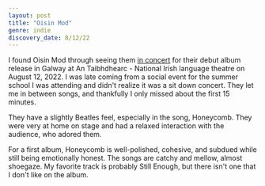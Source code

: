 ```yaml
---
layout: post
title: "Oisin Mod"
genre: indie
discovery_date: 8/12/22
---
```


I found Oisin Mod through seeing them [in concert](https://www.eventbrite.ie/e/oisin-mod-tickets-349652228227) for their debut album release in Galway at An Taibhdhearc - National Irish language theatre on August 12, 2022. I was late coming from a social event for the summer school I was attending and didn't realize it was a sit down concert. They let me in between songs, and thankfully I only missed about the first 15 minutes.

They have a slightly Beatles feel, especially in the song, Honeycomb. They were very at home on stage and had a relaxed interaction with the audience, who adored them.

For a first album, Honeycomb is well-polished, cohesive, and subdued while still being emotionally honest. The songs are catchy and mellow, almost shoegaze. My favorite track is probably Still Enough, but there isn't one that I don't like on the album.
